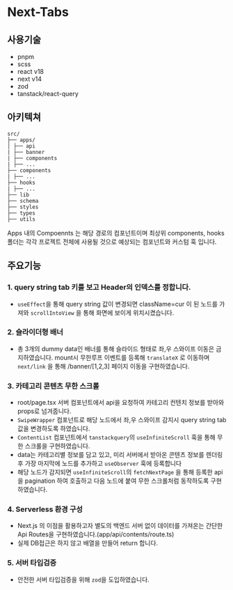 # Next-Tabs

## 사용기술

- pnpm
- scss
- react v18
- next v14
- zod
- tanstack/react-query

## 아키텍쳐

```
src/
├── apps/
│ ├── api
| ├── banner
| ├── components
| ├── ...
├── components
| ├── ...
├── hooks
| ├── ...
├── lib
├── schema
├── styles
├── types
├── utils
```

Apps 내의 Compoennts 는 해당 경로의 컴포넌트이며 최상위 components, hooks 폴더는 각각 프로젝트 전체에 사용될 것으로 예상되는 컴포넌트와 커스텀 훅 입니다.

## 주요기능

### 1. query string tab 키를 보고 Header의 인덱스를 정합니다.

- `useEffect`을 통해 query string 값이 변경되면 className=cur 이 된 노드를 가져와 `scrollIntoView` 을 통해 화면에 보이게 위치시켰습니다.

### 2. 슬라이더형 배너

- 총 3개의 dummy data인 배너를 통해 슬라이드 형태로 좌,우 스와이프 이동은 금지하였습니다. mount시 무한루프 이벤트를 등록해 `translateX` 로 이동하며 `next/link` 을 통해 /banner/[1,2,3] 페이지 이동을 구현하였습니다.

### 3. 카테고리 콘텐츠 무한 스크롤

- root/page.tsx 서버 컴포넌트에서 api을 요청하여 카테고리 컨텐치 정보를 받아와 props로 넘겨줍니다.
- `SwipeWrapper` 컴포넌트로 해당 노드에서 좌,우 스와이프 감지시 query string tab 값을 변경하도록 하였습니다.
- `ContentList` 컴포넌트에서 `tanstackquery`의 `useInfiniteScroll` 훅을 통해 무한 스크롤을 구현하였습니다.
- data는 카테고리별 정보를 담고 있고, 미리 서버에서 받아온 콘텐츠 정보를 렌더링 후 가장 마지막에 노드를 추가하고 `useObserver` 훅에 등록합니다
- 해당 노드가 감지되면 `useInfiniteScroll`의 `fetchNextPage` 을 통해 등록한 api을 pagination 하여 호출하고 다음 노드에 붙여 무한 스크롤처럼 동작하도록 구현하였습니다.

### 4. Serverless 환경 구성

- Next.js 의 이점을 활용하고자 별도의 백엔드 서버 없이 데이터를 가져온는 간단한 Api Routes을 구현하였습니다.(app/api/contents/route.ts)
- 실제 DB접근은 하지 않고 배열을 만들어 return 합니다.

### 5. 서버 타입검증

- 안전한 서버 타입검증을 위해 `zod`을 도입하였습니다.

